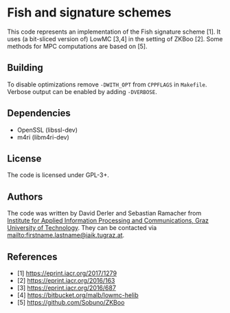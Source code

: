 Fish and signature schemes
==========================

This code represents an implementation of the Fish signature scheme [1]. It uses
(a bit-sliced version of) LowMC [3,4] in the setting of ZKBoo [2]. Some methods
for MPC computations are based on [5].

Building
--------

To disable optimizations remove `-DWITH_OPT` from `CPPFLAGS` in `Makefile`.
Verbose output can be enabled by adding `-DVERBOSE`.

Dependencies
------------

* OpenSSL (libssl-dev)
* m4ri (libm4ri-dev)

License
-------

The code is licensed under GPL-3+.

Authors
-------

The code was written by David Derler and Sebastian Ramacher from [Institute for
Applied Information Processing and Communications, Graz University of
Technology](https://www.iaik.tugraz.at). They can be contacted via
<mailto:firstname.lastname@iaik.tugraz.at>.

References
----------

* [1] https://eprint.iacr.org/2017/1279
* [2] https://eprint.iacr.org/2016/163
* [3] https://eprint.iacr.org/2016/687
* [4] https://bitbucket.org/malb/lowmc-helib
* [5] https://github.com/Sobuno/ZKBoo

